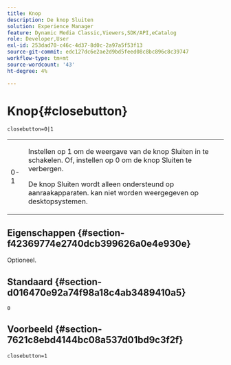 ```yaml
---
title: Knop
description: De knop Sluiten
solution: Experience Manager
feature: Dynamic Media Classic,Viewers,SDK/API,eCatalog
role: Developer,User
exl-id: 253dad70-c46c-4d37-8d0c-2a97a5f53f13
source-git-commit: edc127dc6e2ae2d9bd5feed08c8bc896c8c39747
workflow-type: tm+mt
source-wordcount: '43'
ht-degree: 4%

---
```


# Knop{#closebutton}

`closebutton=0|1`

<table id="table_9B98C97485DD4DEB8A6ECBCE8DF6B886"> 
 <tbody> 
  <tr> 
   <td colname="col1"> <p> <span class="codeph"> 0-1 </span> </p> </td> 
   <td colname="col2"> <p>Instellen op <span class="codeph"> 1 </span> om de weergave van de knop Sluiten in te schakelen. Of, instellen op <span class="codeph"> 0 </span> om de knop Sluiten te verbergen. </p> <p>De knop Sluiten wordt alleen ondersteund op aanraakapparaten. kan niet worden weergegeven op desktopsystemen. </p> </td> 
  </tr> 
 </tbody> 
</table>

## Eigenschappen {#section-f42369774e2740dcb399626a0e4e930e}

Optioneel.

## Standaard {#section-d016470e92a74f98a18c4ab3489410a5}

`0`

## Voorbeeld {#section-7621c8ebd4144bc08a537d01bd9c3f2f}

```
closebutton=1
```
